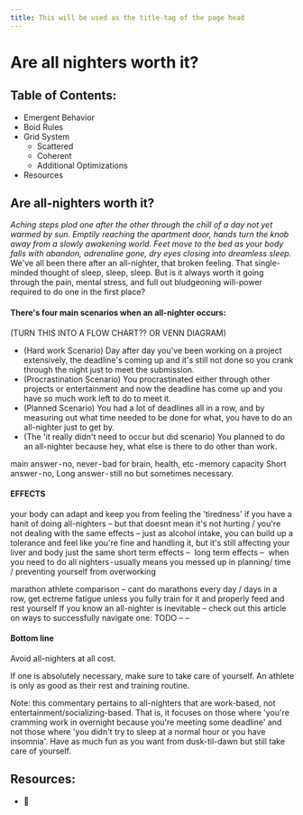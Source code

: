 ```yaml
---
title: This will be used as the title-tag of the page head
---
```


# Are all nighters worth it?

## Table of Contents:
* Emergent Behavior
* Boid Rules
* Grid System
    * Scattered
    * Coherent
    * Additional Optimizations
* Resources

## Are all-nighters worth it?

_Aching steps plod one after the other through the chill of a day not yet warmed by sun. Emptily reaching the apartment door, hands turn the knob away from a slowly awakening world. Feet move to the bed as your body falls with abandon, adrenaline gone, dry eyes closing into dreamless sleep._
We've all been there after an all-nighter, that broken feeling. That single-minded thought of sleep, sleep, sleep. But is it always worth it going through the pain, mental stress, and full out bludgeoning will-power required to do one in the first place? 

#### There's four main scenarios when an all-nighter occurs:
(TURN THIS INTO A FLOW CHART?? OR VENN DIAGRAM)
* (Hard work Scenario) Day after day you've been working on a project extensively, the deadline's coming up and it's still not done so you crank through the night just to meet the submission.
* (Procrastination Scenario) You procrastinated either through other projects or entertainment and now the deadline has come up and you have so much work left to do to meet it.
* (Planned Scenario) You had a lot of deadlines all in a row, and by measuring out what time needed to be done for what, you have to do an all-nighter just to get by.
* (The 'it really didn't need to occur but did scenario) You planned to do an all-nighter because hey, what else is there to do other than work.

main answer - no, never - bad for brain, health, etc - memory capacity
Short answer - no, Long answer - still no but sometimes necessary.

#### EFFECTS

your body can adapt and keep you from feeling the 'tiredness' if you have a hanit of doing all-nighters – but that doesnt mean it's not hurting / you're not dealing with the same effects – just as alcohol intake, you can build up a tolerance and feel like you're fine and handling it, but it's still affecting your liver and body just the same
short term effects  – 
long term effects  – 
when you need to do all nighters - usually means you messed up in planning/ time / preventing yourself from overworking

marathon athlete comparison – cant do marathons every day / days in a row, get ectreme fatigue unless you fully train for it and properly feed and rest yourself
If you know an all-nighter is inevitable – check out this article on ways to successfully navigate one: TODO – – 


#### Bottom line
Avoid all-nighters at all cost.

If one is absolutely necessary, make sure to take care of yourself. An athlete is only as good as their rest and training routine.

Note: this commentary pertains to all-nighters that are work-based, not entertainment/socializing-based. That is, it focuses on those where 'you're cramming work in overnight because you're meeting some deadline' and not those where 'you didn't try to sleep at a normal hour or you have insomnia'. Have as much fun as you want from dusk-til-dawn but still take care of yourself.

## Resources:
* :shrug:
